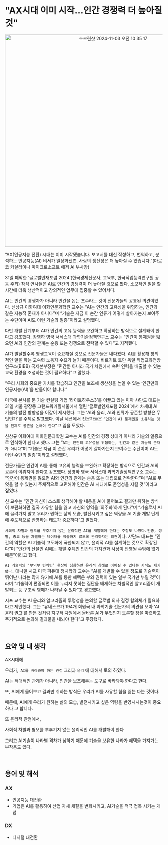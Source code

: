 # "AX시대 이미 시작…인간 경쟁력 더 높아질 것"



<p align="center">
<img width="676" alt="스크린샷 2024-11-03 오전 10 35 17" src="https://github.com/user-attachments/assets/0987b388-7c61-48a4-8e1f-8384ce14e593">



“AX(인공지능 전환) 시대는 이미 시작됐습니다. 보고서를 대신 작성하고, 번역하고, 분석하는 인공지능(AI) 비서가 일상화됐죠. 사람의 생산성은 더 높아질 수 있습니다.”(마르코 카살라이나 마이크로소프트 애저 AI 부사장)

31일 폐막한 ‘글로벌인재포럼 2024’(한국경제신문사, 교육부, 한국직업능력연구원 공동 주최) 참석 연사들은 AI로 인간의 경쟁력이 더 높아질 것으로 봤다. 소모적인 일을 할 시간에 더욱 생산적이고 창의적인 업무에 집중할 수 있어서다.

AI는 인간의 경쟁자가 아니라 인간을 돕는 조수라는 것이 전문가들의 공통된 의견이었다. 신상규 이화여대 이화인문과학원 교수는 “AI는 인간의 고유성을 위협하는, 인간과 같은 지능적 존재가 아니다”며 “기술은 지금 이 순간 인류가 어떻게 살아가는지 보여주는 수단이며 AI도 이런 기술의 일종”이라고 설명했다.

다만 개발 단계부터 AI가 인간의 고유 능력을 보완하고 확장하는 방식으로 설계돼야 한다고 강조했다. 장영하 영국 서식스대 과학기술정책연구소 교수는 “인간이 통제권을 잃으면 AI와 인간의 관계는 순응 또는 경쟁으로 전락할 수 있다”고 지적했다.

AI가 발달할수록 평생교육이 중요해질 것으로 전문가들은 내다봤다. AI를 활용해 창의적인 일을 하는 고숙련 노동자 수요가 늘기 때문이다. 비르기트 토만 독일 직업교육연방연구소(BIBB) 국제본부장은 “민간뿐 아니라 국가 차원에서 숙련 인력을 배출할 수 있는 교육 환경을 조성하는 것이 필요하다”고 말했다.

“우리 사회의 중요한 가치를 학습하고 인간을 보조해 생산성을 높일 수 있는 ‘인간만의 인공지능(AI)’을 만들어야 합니다.”

미국에 본사를 둔 기술 컨설팅 기업 ‘라이트하우스3’를 이끌고 있는 미아 샤단드 대표는 31일 서울 광장동 그랜드워커힐서울에서 열린 ‘글로벌인재포럼 2024’에서 차세대 AI 기술의 발전 방향성을 이같이 제시했다. 그는 ‘AI와 윤리, AI와 인류가 공존할 방향은 무엇인가’를 주제로 발표했다. 이날 세션에서 전문가들은 `“인간이 AI 통제권을 소유하는 것을 전제로 공존을 논해야 한다”`고 입을 모았다.

신상규 이화여대 이화인문과학원 교수는 AI를 인간의 경쟁 상대가 아니라 기술의 일종으로 인식해야 한다고 했다. 그는 “`AI는 인간의 고유성을 위협하는, 인간과 같은 지능적 존재가 아니다`”며 “기술은 지금 이 순간 우리가 어떻게 살아가는지 보여주는 수단이며 AI도 이런 수단의 일종”이라고 설명했다.

전문가들은 인간이 AI를 통해 고유의 능력을 보완하고 확장하는 방식으로 인간과 AI의 공존이 이뤄져야 한다고 강조했다. 장영하 영국 서식스대 과학기술정책연구소 교수는 “인간이 통제권을 잃으면 AI와 인간의 관계는 순응 또는 대립으로 전락한다”며 “AI로 무엇을 할 수 있는지 주체적으로 고민해야 인간은 AI 시대에도 존엄성을 지킬 것”이라고 짚었다.

신 교수는 “인간 자신이 스스로 생각해야 할 내용을 AI에 물어보고 결과만 취하는 방식이 보편화하면 결국 사유할 힘을 잃고 자신의 영역을 ‘외주화’하게 된다”며 “기술로서 AI에 끌려가지 말고 우리가 원하는 삶의 모습, 발전시키고 싶은 역량을 AI 기술 개발 단계에 주도적으로 반영하는 태도가 중요하다”고 말했다.

`사회적 차별과 혐오를 부추기지 않는 윤리적인 AI를 개발해야 한다는 주장도 나왔다`. `인종, 성별, 종교 등을 차별하는 데이터를 학습하지 않도록 관리하자는 의견`이다. 샤단드 대표는 “인간의 역할은 AI 기술력 고도화에 국한되지 않고, 윤리적 AI를 설계하는 것으로 확장된다”며 “인간의 산물인 AI에는 개발 주체인 인간의 가치관과 사상이 반영될 수밖에 없기 때문”이라고 했다.

`AI 기술력의 ‘부익부 빈익빈’ 현상이 심화하면 윤리적 침해로 이어질 수 있다는 지적도 제기됐다.` 대니얼 시프 미국 퍼듀대 정치학과 교수는 “AI를 개발할 수 있을 정도로 기술력이 뛰어난 나라는 많지 않기에 AI를 통한 혜택은 부와 권력이 있는 일부 국가만 누릴 것”이라며 “기술력이 편중되면 이를 누리지 못하는 집단을 배제하는 차별적인 알고리즘이 개발되는 등 구조적 병폐가 나타날 수 있다”고 경고했다.

시프 교수는 AI 윤리와 알고리즘의 투명성을 논의할 글로벌 의사 결정 합의체가 필요하다고 제언했다. 그는 “유네스코가 194개 회원국 내 과학기술 전문가의 의견을 모아 ‘AI 윤리 권고’를 만든 것처럼 지구적 차원에서 올바른 AI가 무엇인지 토론할 장을 마련하고 주기적으로 논의해 결과물을 내놔야 한다”고 주장했다.

<br/>

## 요약 및 내 생각

AX시대에

우리가,` AI를 바라봐야 하는 관점` 그리과 `윤리` 에 대해서 토의 하였다. 

AI는 적대적인 관계가 아니라, 인간을 보조해주는 도구로 바라봐야 한다고 한다.

또, AI에게 물어보고 결과만 취하는 방식은 우리가 AI를 사유할 힘을 잃는 다는 것이다. 

때문에, AI에게 우리가 원하는 삶의 모습, 발전시키고 싶은 역량을 반영시시는것이 중요하다 고 합니다. 



또 윤리적 관점에서, 

사회적 차별과 혐오를 부추기지 않는 윤리적인 AI를 개발해야 한다

그리고 AI기술이 나라별 격차가 심하기 때문에 기술을 보유한 나라가 혜택을 가져가는 부작용도 있다. 



<br/>

## 용어 및 해석

### AX

* 인공지능 대전환
* 기업은 AI를 활용하여 산업 자체 체질을 변화시키고, AI기술을 적극 접목 시키는 개념



### DX

* 디지털 대전환

